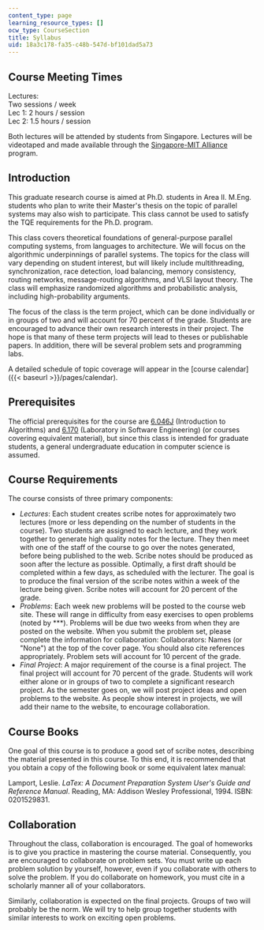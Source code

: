 ```yaml
---
content_type: page
learning_resource_types: []
ocw_type: CourseSection
title: Syllabus
uid: 18a3c178-fa35-c48b-547d-bf101dad5a73
---
```


Course Meeting Times
--------------------

Lectures:  
Two sessions / week  
Lec 1: 2 hours / session  
Lec 2: 1.5 hours / session  

Both lectures will be attended by students from Singapore. Lectures will be videotaped and made available through the [Singapore-MIT Alliance](http://web.mit.edu/sma) program.

Introduction
------------

This graduate research course is aimed at Ph.D. students in Area II. M.Eng. students who plan to write their Master's thesis on the topic of parallel systems may also wish to participate. This class cannot be used to satisfy the TQE requirements for the Ph.D. program.

This class covers theoretical foundations of general-purpose parallel computing systems, from languages to architecture. We will focus on the algorithmic underpinnings of parallel systems. The topics for the class will vary depending on student interest, but will likely include multithreading, synchronization, race detection, load balancing, memory consistency, routing networks, message-routing algorithms, and VLSI layout theory. The class will emphasize randomized algorithms and probabilistic analysis, including high-probability arguments.

The focus of the class is the term project, which can be done individually or in groups of two and will account for 70 percent of the grade. Students are encouraged to advance their own research interests in their project. The hope is that many of these term projects will lead to theses or publishable papers. In addition, there will be several problem sets and programming labs.

A detailed schedule of topic coverage will appear in the [course calendar]({{< baseurl >}}/pages/calendar).

Prerequisites
-------------

The official prerequisites for the course are [6.046J](/courses/6-046j-introduction-to-algorithms-sma-5503-fall-2005) (Introduction to Algorithms) and [6.170](/courses/6-170-laboratory-in-software-engineering-fall-2005) (Laboratory in Software Engineering) (or courses covering equivalent material), but since this class is intended for graduate students, a general undergraduate education in computer science is assumed.

Course Requirements
-------------------

The course consists of three primary components:

*   _Lectures_: Each student creates scribe notes for approximately two lectures (more or less depending on the number of students in the course). Two students are assigned to each lecture, and they work together to generate high quality notes for the lecture. They then meet with one of the staff of the course to go over the notes generated, before being published to the web. Scribe notes should be produced as soon after the lecture as possible. Optimally, a first draft should be completed within a few days, as scheduled with the lecturer. The goal is to produce the final version of the scribe notes within a week of the lecture being given. Scribe notes will account for 20 percent of the grade.
*   _Problems_: Each week new problems will be posted to the course web site. These will range in difficulty from easy exercises to open problems (noted by \*\*\*). Problems will be due two weeks from when they are posted on the website. When you submit the problem set, please complete the information for collaboration: Collaborators: Names (or "None") at the top of the cover page. You should also cite references appropriately. Problem sets will account for 10 percent of the grade.
*   _Final Project_: A major requirement of the course is a final project. The final project will account for 70 percent of the grade. Students will work either alone or in groups of two to complete a significant research project. As the semester goes on, we will post project ideas and open problems to the website. As people show interest in projects, we will add their name to the website, to encourage collaboration.

Course Books
------------

One goal of this course is to produce a good set of scribe notes, describing the material presented in this course. To this end, it is recommended that you obtain a copy of the following book or some equivalent latex manual:

Lamport, Leslie. _LaTex: A Document Preparation System User's Guide and Reference Manual_. Reading, MA: Addison Wesley Professional, 1994. ISBN: 0201529831.

Collaboration
-------------

Throughout the class, collaboration is encouraged. The goal of homeworks is to give you practice in mastering the course material. Consequently, you are encouraged to collaborate on problem sets. You must write up each problem solution by yourself, however, even if you collaborate with others to solve the problem. If you do collaborate on homework, you must cite in a scholarly manner all of your collaborators.

Similarly, collaboration is expected on the final projects. Groups of two will probably be the norm. We will try to help group together students with similar interests to work on exciting open problems.